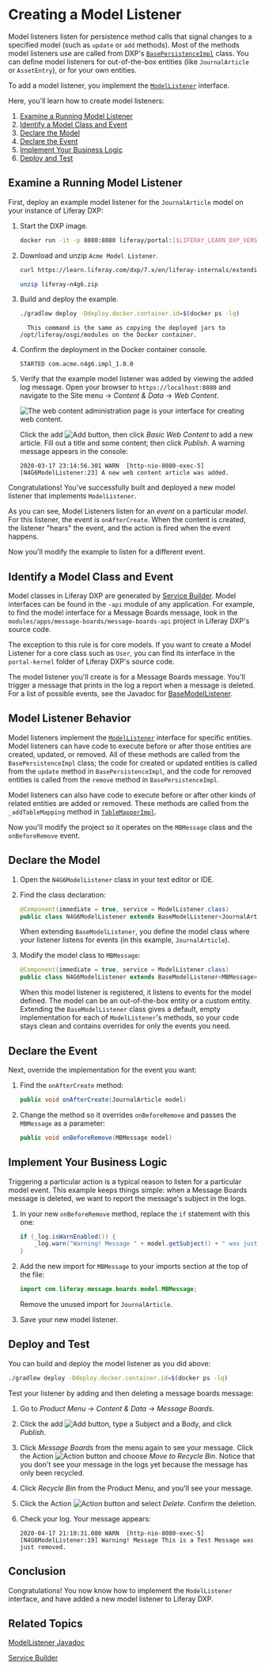 # Creating a Model Listener

Model listeners listen for persistence method calls that signal changes to a specified model (such as `update` or `add` methods). Most of the methods model listeners use are called from DXP's [`BasePersistenceImpl`](https://github.com/liferay/liferay-portal/blob/7.3.1-ga2/portal-kernel/src/com/liferay/portal/kernel/service/persistence/impl/BasePersistenceImpl.java) class. You can define model listeners for out-of-the-box entities (like `JournalArticle` or `AssetEntry`), or for your own entities.

To add a model listener, you implement the [`ModelListener`](https://github.com/liferay/liferay-portal/blob/7.3.1-ga2/portal-kernel/src/com/liferay/portal/kernel/model/ModelListener.java) interface.

Here, you'll learn how to create model listeners:

1. [Examine a Running Model Listener](#examine-a-running-model-listener)
1. [Identify a Model Class and Event](#identify-a-model-class-and-event)
1. [Declare the Model](#declare-the-model)
1. [Declare the Event](#declare-the-event)
1. [Implement Your Business Logic](#implement-your-business-logic)
1. [Deploy and Test](#deploy-and-test)

## Examine a Running Model Listener

First, deploy an example model listener for the `JournalArticle` model on your instance of Liferay DXP:

1. Start the DXP image.

    ```bash
    docker run -it -p 8080:8080 liferay/portal:[$LIFERAY_LEARN_DXP_VERSION$]
    ```

1. Download and unzip `Acme Model Listener`.

    ```bash
    curl https://learn.liferay.com/dxp/7.x/en/liferay-internals/extending-liferay/liferay-n4g6.zip -O
    ```

    ```bash
    unzip liferay-n4g6.zip
    ```

1. Build and deploy the example.

    ```bash
    ./gradlew deploy -Ddeploy.docker.container.id=$(docker ps -lq)
    ```

    ```note::
      This command is the same as copying the deployed jars to /opt/liferay/osgi/modules on the Docker container.
    ```

1. Confirm the deployment in the Docker container console.

    ```
    STARTED com.acme.n4g6.impl_1.0.0
    ```

1. Verify that the example model listener was added by viewing the added log message. Open your browser to `https://localhost:8080` and navigate to the Site menu → _Content & Data_ → _Web Content_.

   ![The web content administration page is your interface for creating web content.](./creating-a-model-listener/images/01.png)

   Click the add ![Add](../../images/icon-add.png) button, then click _Basic Web Content_ to add a new article. Fill out a title and some content; then click _Publish_. A warning message appears in the console:

   ```
   2020-03-17 23:14:56.301 WARN  [http-nio-8080-exec-5][N4G6ModelListener:23] A new web content article was added.
   ```

Congratulations! You've successfully built and deployed a new model listener that implements `ModelListener`.

As you can see, Model Listeners listen for an *event* on a particular *model*. For this listener, the event is `onAfterCreate`. When the content is created, the listener "hears" the event, and the action is fired when the event happens.

Now you'll modify the example to listen for a different event.

## Identify a Model Class and Event

Model classes in Liferay DXP are generated by [Service Builder](../../developing-applications/data-frameworks/service-builder.md). Model interfaces can be found in the `-api` module of any application. For example, to find the model interface for a Message Boards message, look in the `modules/apps/message-boards/message-boards-api` project in Liferay DXP's source code.

The exception to this rule is for core models. If you want to create a Model Listener for a core class such as `User`, you can find its interface in the `portal-kernel` folder of Liferay DXP's source code.

The model listener you'll create is for a Message Boards message. You'll trigger a message that prints in the log a report when a message is deleted. For a list of possible events, see the Javadoc for [BaseModelListener](https://docs.liferay.com/portal/7.3-latest/javadocs/portal-kernel/com/liferay/portal/kernel/model/BaseModelListener.html).

## Model Listener Behavior

Model listeners implement the [`ModelListener`](https://github.com/liferay/liferay-portal/blob/7.3.1-ga2/portal-kernel/src/com/liferay/portal/kernel/model/ModelListener.java) interface for specific entities. Model listeners can have code to execute before or after those entities are created, updated, or removed. All of these methods are called from the `BasePersistenceImpl` class; the code for created or updated entities is called from the `update` method in `BasePersistenceImpl`, and the code for removed entities is called from the `remove` method in `BasePersistenceImpl`.

Model listeners can also have code to execute before or after other kinds of related entities are added or removed. These methods are called from the `_addTableMapping` method in [`TableMapperImpl`](https://github.com/liferay/liferay-portal/blob/7.3.1-ga2/portal-kernel/src/com/liferay/portal/kernel/internal/service/persistence/TableMapperImpl.java).

Now you'll modify the project so it operates on the `MBMessage` class and the `onBeforeRemove` event.

## Declare the Model

1. Open the `N4G6ModelListener` class in your text editor or IDE.

1. Find the class declaration:
    ```java
    @Component(immediate = true, service = ModelListener.class)
    public class N4G6ModelListener extends BaseModelListener<JournalArticle> {
    ```

    When extending `BaseModelListener`, you define the model class where your listener listens for events (in this example, `JournalArticle`).

1. Modify the model class to `MBMessage`:

   ```java
   @Component(immediate = true, service = ModelListener.class)
   public class N4G6ModelListener extends BaseModelListener<MBMessage> {
   ```

   When this model listener is registered, it listens to events for the model defined. The model can be an out-of-the-box entity or a custom entity. Extending the `BaseModelListener` class gives a default, empty implementation for each of `ModelListener`'s methods, so your code stays clean and contains overrides for only the events you need.

## Declare the Event

Next, override the implementation for the event you want:

1. Find the `onAfterCreate` method:

   ```java
   public void onAfterCreate(JournalArticle model)
   ```

1. Change the method so it overrides `onBeforeRemove` and passes the `MBMessage` as a parameter:

   ```java
   public void onBeforeRemove(MBMessage model)
   ```

## Implement Your Business Logic

Triggering a particular action is a typical reason to listen for a particular model event. This example keeps things simple: when a Message Boards message is deleted, we want to report the message's subject in the logs.

1. In your new `onBeforeRemove` method, replace the `if` statement with this one:

   ```java
   if (_log.isWarnEnabled()) {
       _log.warn("Warning! Message " + model.getSubject() + " was just removed.");
   }
   ```

1. Add the new import for `MBMessage` to your imports section at the top of the file:

   ```java
   import com.liferay.message.boards.model.MBMessage;
   ```

   Remove the unused import for `JournalArticle`.

1. Save your new model listener.

## Deploy and Test

You can build and deploy the model listener as you did above:

```bash
./gradlew deploy -Ddeploy.docker.container.id=$(docker ps -lq)
```

Test your listener by adding and then deleting a message boards message:

1. Go to *Product Menu* &rarr; *Content & Data* &rarr; *Message Boards*.

1. Click the add ![Add](../../images/icon-add.png) button, type a Subject and a Body, and click *Publish*.

1. Click *Message Boards* from the menu again to see your message. Click the Action ![Action](../../images/icon-actions.png) button and choose *Move to Recycle Bin*. Notice that you don't see your message in the logs yet because the message has only been recycled.

1. Click *Recycle Bin* from the Product Menu, and you'll see your message.

1. Click the Action ![Action](../../images/icon-actions.png) button and select *Delete*. Confirm the deletion.

1. Check your log. Your message appears:

   ```
   2020-04-17 21:10:31.080 WARN  [http-nio-8080-exec-5][N4G6ModelListener:19] Warning! Message This is a Test Message was just removed.
   ```

## Conclusion

Congratulations! You now know how to implement the `ModelListener` interface, and have added a new model listener to Liferay DXP.

## Related Topics

[ModelListener Javadoc](https://docs.liferay.com/portal/7.3-latest/javadocs/portal-kernel/com/liferay/portal/kernel/model/BaseModelListener.html)

[Service Builder](../../developing-applications/data-frameworks/service-builder.md)
